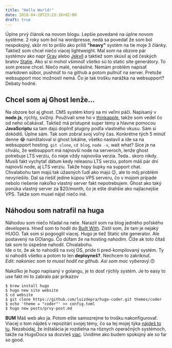 ```yaml
---
title: "Hello World!"
date: 2018-04-28T23:23:18+02:00
draft: true
---
```


Úplne prvý článok na novom blogu. Lepšie povedané na úplne novom systéme. 2 roky som bol na wordpresse, nedá sa povedať že som bol nespokojný, skôr mi to prišlo ako príliš **"heavy"** systém na tie moje 3 články. Taktiež som chcel niečo viacej lightweight. Mal som na obzore pár systémov ako napr [Grav](https://getgrav.org/) alebo [Jekyll](https://jekyllrb.com/) a taktiež som skúsil aj od českých bratov [Statie](https://github.com/Symplify/Statie). Ako si si mohol všimnúť všetko sú to static site generátory. To som presne chcel. Niečo malé, nenásilné. Nemám problém napísať markdown súbor, pushnúť to na github a potom pullnúť na server. Pretože websupport moc možností nemá. Čo je tak trošku narážka na websupport? Debaty hodné.

## Chcel som aj Ghost lenže...
Na obzore bol aj ghost. CMS systém ktorý sa mi veľmi páči. Napísaný v **node.js**, rýchly, svižný. Používali sme ho v [thinkapple](https://www.thinkapple.sk/), takže som vedel čo od neho očakávať. Taktiež má prístupné super témy a hlavne pomocou **JavaScriptu** sa tam dajú doplniť pluginy podľa vlastného vkusu. Sám si dokódiš. Úplne sám. Tak som zobral svoj voľný čas. Konkrétne tých 5 minúť denne 😂 nainštaloval si ghost lokálne, všetko nastavil a ide sa na websupport hosting. `git clone`, `cd blog`, `node -v`, wait what? Síce je na chválu, že websupport má najnovší node na serveroch, lenže ghost potrebuje LTS verziu, čo nieje vždy najnovšia verzia. Teda.. skoro nikdy. Musíš fakt vychytať dátum kedy releasnu LTS verziu, potom máš pár dní najnovší node, aj LTS verziu. Takže hopy šupky na support chat. Chvalabohu tam majú tak úžasných ľudí ako majú 😉, ale to môj problém nevyriešilo. Dal sa riešiť jedine kúpou VPS serveru, čo v mojom prípade nebolo riešenie nakoľko vlastný server fakt nepotrebujem. Ghost ako taký ponúka vlastný server za $20/month, čo je ešte drahšie ako najlacnejšie VPS. Takže som musel nájsť niečo iné.

## Náhodou som natrafil na huga
Náhodou som niečo hľadal na nete. Narazil som na blog jedného poľského developera. Hneď som to hodil do [Built With](https://builtwith.com/). Zistil som, že tam je nejaký HUGO. Tak som si pogooglil viacej. Hugo je tiež Static site generator. Ale postavený na GOlangu. Čo dúfam že na hosting nahodím. Čiže ak toto čítaš tak som to úspešne nahodil. Chvalabohu.   
Ide o to, že ak to nahodíš na svoj OS, príde ti pred-kompilovaný systém. Ty si nahodíš všetko a potom to len **deployneš?**. Nechcem to zakríknuť.  
*Edit: nakoniec som to musel hodiť na github. Asi som moc vyberavý.*🙃
  
Nakoľko je hugo napísaný v golangu, je to dosť rýchly systém. Je to easy to use fakt mi to zabralo pár príkazov
```
$ brew install hugo
$ hugo new site website
$ cd website
$ git clone https://github.com/luizdepra/hugo-coder.git themes/coder
$ echo 'theme = "coder"' >> config.toml
$ hugo new posts/prvy-post.md
```

**BUM** Máš web ako ja. Potom ešte samozrejme to trošku nakonfigurovať. Viacej o tom nájdeš v repozitári svojej témy, čo sa tej mojej týka [nájdeš to tu](https://github.com/luizdepra/hugo-coder). Nezabúdaj, že inštalácia je rozdielna na rôznych operačných systémoch, takže na HugoDocs sa dozvieš [viac](https://gohugo.io/getting-started/quick-start/). Uvidíme ako budem spokojný ale so far so good.
